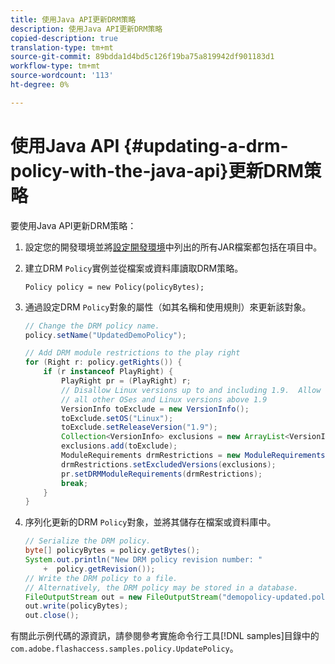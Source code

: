 ```yaml
---
title: 使用Java API更新DRM策略
description: 使用Java API更新DRM策略
copied-description: true
translation-type: tm+mt
source-git-commit: 89bdda1d4bd5c126f19ba75a819942df901183d1
workflow-type: tm+mt
source-wordcount: '113'
ht-degree: 0%

---
```



# 使用Java API {#updating-a-drm-policy-with-the-java-api}更新DRM策略

要使用Java API更新DRM策略：

1. 設定您的開發環境並將[設定開發環境](../../protecting-content/setting-up-the-sdk/setup-dev-env.md)中列出的所有JAR檔案都包括在項目中。
1. 建立DRM `Policy`實例並從檔案或資料庫讀取DRM策略。

   ```
   Policy policy = new Policy(policyBytes);
   ```

1. 通過設定DRM `Policy`對象的屬性（如其名稱和使用規則）來更新該對象。

   ```java
   // Change the DRM policy name.  
   policy.setName("UpdatedDemoPolicy");  
   
   // Add DRM module restrictions to the play right  
   for (Right r: policy.getRights()) {  
       if (r instanceof PlayRight) {  
           PlayRight pr = (PlayRight) r;  
           // Disallow Linux versions up to and including 1.9.  Allow  
           // all other OSes and Linux versions above 1.9  
           VersionInfo toExclude = new VersionInfo();  
           toExclude.setOS("Linux");  
           toExclude.setReleaseVersion("1.9");  
           Collection<VersionInfo> exclusions = new ArrayList<VersionInfo>();  
           exclusions.add(toExclude);  
           ModuleRequirements drmRestrictions = new ModuleRequirements();  
           drmRestrictions.setExcludedVersions(exclusions);  
           pr.setDRMModuleRequirements(drmRestrictions);  
           break;  
       }  
   }
   ```

1. 序列化更新的DRM `Policy`對象，並將其儲存在檔案或資料庫中。

   ```java
   // Serialize the DRM policy.  
   byte[] policyBytes = policy.getBytes();  
   System.out.println("New DRM policy revision number: "  
       +  policy.getRevision());      
   // Write the DRM policy to a file.   
   // Alternatively, the DRM policy may be stored in a database.  
   FileOutputStream out = new FileOutputStream("demopolicy-updated.pol");  
   out.write(policyBytes);  
   out.close();
   ```

有關此示例代碼的源資訊，請參閱參考實施命令行工具[!DNL samples]目錄中的`com.adobe.flashaccess.samples.policy.UpdatePolicy`。
